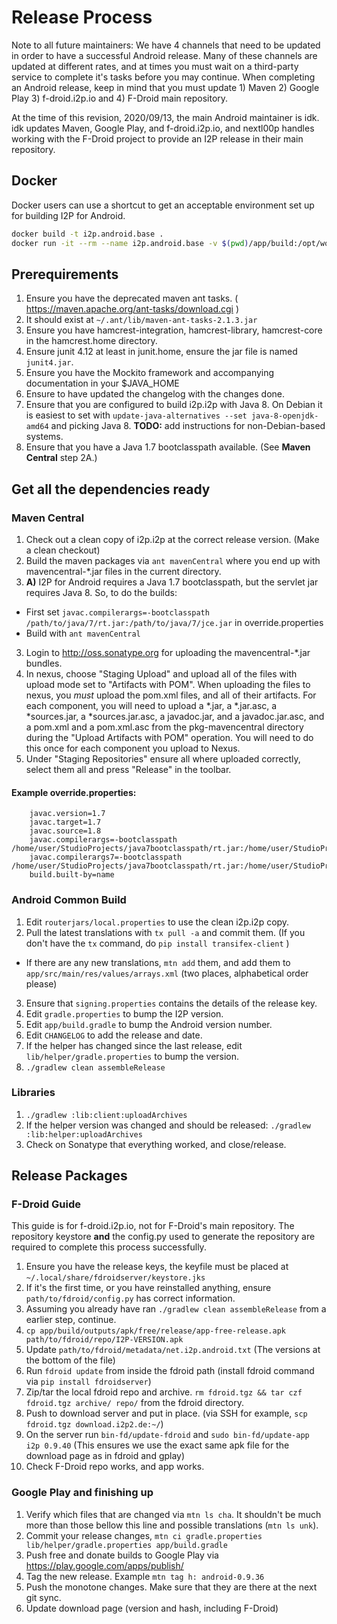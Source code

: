 # Release Process

Note to all future maintainers: We have 4 channels that need to be updated in order to have a successful
Android release. Many of these channels are updated at different rates, and at times you must wait on a
third-party service to complete it's tasks before you may continue. When completing an Android release,
keep in mind that you must update 1) Maven 2) Google Play 3) f-droid.i2p.io and 4) F-Droid main
repository.

At the time of this revision, 2020/09/13, the main Android maintainer is idk. idk updates Maven, Google
Play, and f-droid.i2p.io, and nextl00p handles working with the F-Droid project to provide an I2P release
in their main repository.

## Docker

Docker users can use a shortcut to get an acceptable environment set up for building I2P for Android.

``` bash
docker build -t i2p.android.base .
docker run -it --rm --name i2p.android.base -v $(pwd)/app/build:/opt/workspace/i2p.android.base/app/build i2p.android.base
```

## Prerequirements

 1. Ensure you have the deprecated maven ant tasks. ( https://maven.apache.org/ant-tasks/download.cgi )
 2. It should exist at `~/.ant/lib/maven-ant-tasks-2.1.3.jar`
 3. Ensure you have hamcrest-integration, hamcrest-library, hamcrest-core in the hamcrest.home directory.
 4. Ensure junit 4.12 at least in junit.home, ensure the jar file is named `junit4.jar`.
 5. Ensure you have the Mockito framework and accompanying documentation in your $JAVA_HOME
 6. Ensure to have updated the changelog with the changes done.
 7. Ensure that you are configured to build i2p.i2p with Java 8. On Debian it is easiest to set with
   `update-java-alternatives --set java-8-openjdk-amd64` and picking Java 8. **TODO:** add instructions for non-Debian-based
   systems.
 8. Ensure that you have a Java 1.7 bootclasspath available. (See **Maven Central** step 2A.)

## Get all the dependencies ready

### Maven Central

 1. Check out a clean copy of i2p.i2p at the correct release version. (Make a clean checkout)
 2. Build the maven packages via `ant mavenCentral` where you end up with mavencentral-*.jar files in the 
  current directory.
 2. **A)** I2P for Android requires a Java 1.7 bootclasspath, but the servlet jar requires Java 8. So, to do the builds:
  - First set `javac.compilerargs=-bootclasspath /path/to/java/7/rt.jar:/path/to/java/7/jce.jar` in override.properties
  - Build with `ant mavenCentral`
 3. Login to http://oss.sonatype.org for uploading the mavencentral-*.jar bundles.
 4. In nexus, choose "Staging Upload" and upload all of the files with upload mode set to "Artifacts with POM". 
  When uploading the files to nexus, you *must* upload the pom.xml files, and all of their artifacts. For each 
  component, you will need to upload a *.jar, a *.jar.asc, a *sources.jar, a *sources.jar.asc, a javadoc.jar, 
  and a javadoc.jar.asc, and a pom.xml and a pom.xml.asc from the pkg-mavencentral directory during the "Upload
  Artifacts with POM" operation. You will need to do this once for each component you upload to Nexus.
 5. Under "Staging Repositories" ensure all where uploaded correctly, select them all and press "Release"
  in the toolbar.

#### Example override.properties:

        javac.version=1.7
        javac.target=1.7
        javac.source=1.8
        javac.compilerargs=-bootclasspath /home/user/StudioProjects/java7bootclasspath/rt.jar:/home/user/StudioProjects/java7bootclasspath/jce.jar
        javac.compilerargs7=-bootclasspath /home/user/StudioProjects/java7bootclasspath/rt.jar:/home/user/StudioProjects/java7bootclasspath/jce.jar
        build.built-by=name

### Android Common Build

 1. Edit `routerjars/local.properties` to use the clean i2p.i2p copy.
 2. Pull the latest translations with `tx pull -a` and commit them. (If you don't have the `tx` command,
  do `pip install transifex-client` )
  - If there are any new translations, `mtn add` them, and add them to `app/src/main/res/values/arrays.xml`
  (two places, alphabetical order please)
 3. Ensure that `signing.properties` contains the details of the release key.
 4. Edit `gradle.properties` to bump the I2P version.
 5. Edit `app/build.gradle` to bump the Android version number.
 6. Edit `CHANGELOG` to add the release and date.
 7. If the helper has changed since the last release, edit
    `lib/helper/gradle.properties` to bump the version.
 8. `./gradlew clean assembleRelease`

### Libraries

 1. `./gradlew :lib:client:uploadArchives`
 2. If the helper version was changed and should be released: `./gradlew :lib:helper:uploadArchives`
 3. Check on Sonatype that everything worked, and close/release.

## Release Packages

### F-Droid Guide

This guide is for f-droid.i2p.io, not for F-Droid's main repository. The repository keystore **and** the
config.py used to generate the repository are required to complete this process successfully.

 1. Ensure you have the release keys, the keyfile must be placed at `~/.local/share/fdroidserver/keystore.jks`
 2. If it's the first time, or you have reinstalled anything, ensure `path/to/fdroid/config.py` has correct
  information.
 3. Assuming you already have ran `./gradlew clean assembleRelease` from a earlier step, continue.
 4. `cp app/build/outputs/apk/free/release/app-free-release.apk path/to/fdroid/repo/I2P-VERSION.apk`
 5. Update `path/to/fdroid/metadata/net.i2p.android.txt` (The versions at the bottom of the file)
 6. Run `fdroid update` from inside the fdroid path (install fdroid command via `pip install fdroidserver`)
 7. Zip/tar the local fdroid repo and archive. `rm fdroid.tgz && tar czf fdroid.tgz archive/ repo/` from the
  fdroid directory.
 8. Push to download server and put in place. (via SSH for example, `scp fdroid.tgz download.i2p2.de:~/`)
 9. On the server run `bin-fd/update-fdroid` and `sudo bin-fd/update-app i2p 0.9.40` (This ensures we use the
  exact same apk file for the download page as in fdroid and gplay)
 10. Check F-Droid repo works, and app works.

### Google Play and finishing up

 1. Verify which files that are changed via `mtn ls cha`. It shouldn't be much more than those bellow this
  line and possible translations (`mtn ls unk`).
 2. Commit your release changes, `mtn ci gradle.properties lib/helper/gradle.properties app/build.gradle`
 3. Push free and donate builds to Google Play via https://play.google.com/apps/publish/
 4. Tag the new release. Example `mtn tag h: android-0.9.36`
 5. Push the monotone changes. Make sure that they are there at the next git sync.
 6. Update download page (version and hash, including F-Droid)


